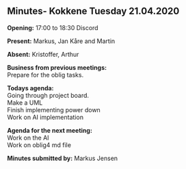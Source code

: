 ## Minutes- Kokkene Tuesday 21.04.2020
**Opening:**
17:00 to 18:30 Discord

**Present:**
    Markus, Jan Kåre and Martin

**Absent:**
    Kristoffer, Arthur

**Business from previous meetings:**\
     Prepare for the oblig tasks. 
	
**Todays agenda:**\
    Going through project board.\
    Make a UML\
    Finish implementing power down\
    Work on AI implementation
    
**Agenda for the next meeting:**\
    Work on the AI\
    Work on oblig4 md file

**Minutes submitted by:**
    Markus Jensen